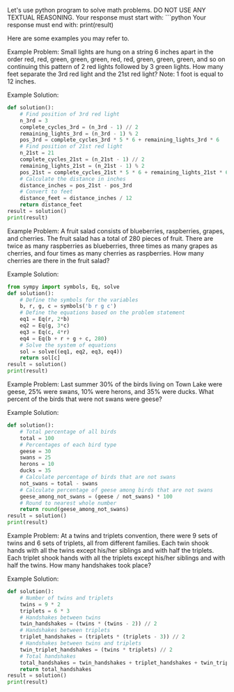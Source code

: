 Let's use python program to solve math problems.
DO NOT USE ANY TEXTUAL REASONING.
Your response must start with: ```python 
Your response must end with: print(result)

Here are some examples you may refer to.

Example Problem: Small lights are hung on a string $6$ inches apart in the order red, red, green, green, green, red, red, green, green, green, and so on continuing this pattern of $2$ red lights followed by $3$ green lights. How many feet separate the 3rd red light and the 21st red light? Note: $1$ foot is equal to $12$ inches.

Example Solution: 

```python
def solution():
    # Find position of 3rd red light
    n_3rd = 3
    complete_cycles_3rd = (n_3rd - 1) // 2
    remaining_lights_3rd = (n_3rd - 1) % 2
    pos_3rd = complete_cycles_3rd * 5 * 6 + remaining_lights_3rd * 6
    # Find position of 21st red light
    n_21st = 21
    complete_cycles_21st = (n_21st - 1) // 2
    remaining_lights_21st = (n_21st - 1) % 2
    pos_21st = complete_cycles_21st * 5 * 6 + remaining_lights_21st * 6
    # Calculate the distance in inches
    distance_inches = pos_21st - pos_3rd
    # Convert to feet
    distance_feet = distance_inches / 12
    return distance_feet
result = solution()
print(result)
```



Example Problem: A fruit salad consists of blueberries, raspberries, grapes, and cherries.  The fruit salad has a total of $280$ pieces of fruit.  There are twice as many raspberries as blueberries, three times as many grapes as cherries, and four times as many cherries as raspberries.  How many cherries are there in the fruit salad?

Example Solution:

```python
from sympy import symbols, Eq, solve
def solution():
    # Define the symbols for the variables
    b, r, g, c = symbols('b r g c')
    # Define the equations based on the problem statement
    eq1 = Eq(r, 2*b)           
    eq2 = Eq(g, 3*c)           
    eq3 = Eq(c, 4*r)           
    eq4 = Eq(b + r + g + c, 280)  
    # Solve the system of equations
    sol = solve((eq1, eq2, eq3, eq4))
    return sol[c]
result = solution()  
print(result)        

```



Example Problem: Last summer $30\%$ of the birds living on Town Lake were geese, $25\%$ were swans, $10\%$ were herons, and $35\%$ were ducks. What percent of the birds that were not swans were geese?

Example Solution:

```python
def solution():
    # Total percentage of all birds
    total = 100
    # Percentages of each bird type
    geese = 30
    swans = 25
    herons = 10
    ducks = 35
    # Calculate percentage of birds that are not swans
    not_swans = total - swans
    # Calculate percentage of geese among birds that are not swans
    geese_among_not_swans = (geese / not_swans) * 100
    # Round to nearest whole number
    return round(geese_among_not_swans)
result = solution()
print(result)
```



Example  Problem: At a twins and triplets convention, there were $9$ sets of twins and $6$ sets of triplets, all from different families. Each twin shook hands with all the twins except his/her siblings and with half the triplets. Each triplet shook hands with all the triplets except his/her siblings and with half the twins. How many handshakes took place?

Example Solution:

```python
def solution():
    # Number of twins and triplets
    twins = 9 * 2
    triplets = 6 * 3
    # Handshakes between twins
    twin_handshakes = (twins * (twins - 2)) // 2
    # Handshakes between triplets
    triplet_handshakes = (triplets * (triplets - 3)) // 2
    # Handshakes between twins and triplets
    twin_triplet_handshakes = (twins * triplets) // 2
    # Total handshakes
    total_handshakes = twin_handshakes + triplet_handshakes + twin_triplet_handshakes
    return total_handshakes
result = solution()
print(result)
```